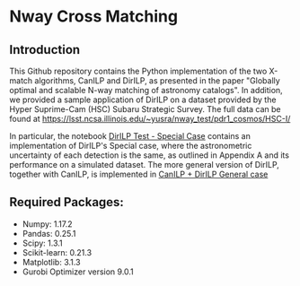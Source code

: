 # Nway Cross Matching

## Introduction
This Github repository contains the Python implementation of the two X-match algorithms, CanILP and DirILP, as presented in the paper "Globally optimal and scalable N-way matching of astronomy catalogs". In addition, we provided a sample application of DirILP on a dataset provided by the Hyper Suprime-Cam (HSC) Subaru Strategic Survey. The full data can be found at https://lsst.ncsa.illinois.edu/~yusra/nway_test/pdr1_cosmos/HSC-I/ 

In particular, the notebook [DirILP Test - Special Case](DirILP%20Test%20-%20Special%20Case.ipynb) contains an implementation of DirILP's Special case, where the astronometric uncertainty of each detection is the same, as outlined in Appendix A and its performance on a simulated dataset. The more general version of DirILP, together with CanILP, is implemented in [CanILP + DirILP General case](CanILP%20+%20DirILP%20General%20case.ipynb)

## Required Packages:
* Numpy: 1.17.2
* Pandas: 0.25.1
* Scipy: 1.3.1
* Scikit-learn: 0.21.3
* Matplotlib: 3.1.3
* Gurobi Optimizer version 9.0.1
